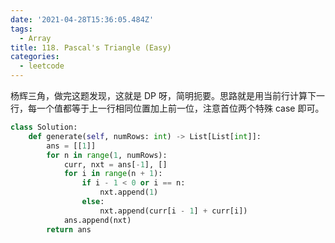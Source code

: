 ```yaml
---
date: '2021-04-28T15:36:05.484Z'
tags:
  - Array
title: 118. Pascal's Triangle (Easy)
categories:
  - leetcode
---
```


杨辉三角，做完这题发现，这就是 DP 呀，简明扼要。思路就是用当前行计算下一行，每一个值都等于上一行相同位置加上前一位，注意首位两个特殊 case 即可。

```python
class Solution:
    def generate(self, numRows: int) -> List[List[int]]:
        ans = [[1]]
        for n in range(1, numRows):
            curr, nxt = ans[-1], []
            for i in range(n + 1):
                if i - 1 < 0 or i == n:
                    nxt.append(1)
                else:
                    nxt.append(curr[i - 1] + curr[i])
            ans.append(nxt)
        return ans
```
